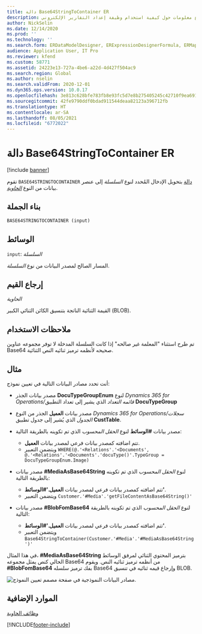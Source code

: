 ```yaml
---
title: دالة Base64StringToContainer ER
description: يوفر هذا الموضوع معلومات حول كيفية استخدام وظيفة إعداد التقارير الإلكتروني Base64StringToContainer (ER).
author: NickSelin
ms.date: 12/14/2020
ms.prod: ''
ms.technology: ''
ms.search.form: ERDataModelDesigner, ERExpressionDesignerFormula, ERMappedFormatDesigner, ERModelMappingDesigner
audience: Application User, IT Pro
ms.reviewer: kfend
ms.custom: 58771
ms.assetid: 24223e13-727a-4be6-a22d-4d427f504ac9
ms.search.region: Global
ms.author: nselin
ms.search.validFrom: 2020-12-01
ms.dyn365.ops.version: 10.0.17
ms.openlocfilehash: 3e813c628bfe783fb8e93fc5d7e8b275405245c42710f9ea691d4c06afff0d84
ms.sourcegitcommit: 42fe9790ddf0bdad911544deaa82123a396712fb
ms.translationtype: HT
ms.contentlocale: ar-SA
ms.lasthandoff: 08/05/2021
ms.locfileid: "6772022"
---
```

# <a name="base64stringtocontainer-er-function"></a>دالة Base64StringToContainer ER

[!include [banner](../includes/banner.md)]

تقوم `BASE64STRINGTOCONTAINER` [دالة](er-formula-language.md#Functions) بتحويل الإدخال المُحدد لنوع *السلسلة* إلى عنصر بيانات من النوع *[الحاوية](er-functions-category-container.md)*.

## <a name="syntax"></a>بناء الجملة

```vb
BASE64STRINGTOCONTAINER (input)
```

## <a name="arguments"></a>الوسائط

`input`: *السلسلة*

المسار الصالح لمصدر البيانات من نوع *السلسلة*.

## <a name="return-values"></a>إرجاع القيم

*الحاوية*

القيمة الثنائية الناتجة بتنسيق الكائن الثنائي الكبير (BLOB).

## <a name="usage-notes"></a>ملاحظات الاستخدام

تم طرح استثناء "المعلمة غير صالحه" إذا كانت السلسلة المدخلة لا توفر مجموعه عناوين Base64 صحيحه لأنظمه ترميز ثنائيه النص الثنائية.

## <a name="example"></a>مثال

أنت تحدد مصادر البيانات التالية في تعيين نموذج:

- مصدر بيانات الجذر **DocuTypeGroupEnum** لنوع *Dynamics 365 for Operations/قائمه التعداد* الذي يشير إلى تعداد التطبيق **DocuTypeGroup**
- مصدر بيانات **العميل** الجذر من النوع *Dynamics 365 for Operations/سجلات الجدول* الذي يُشير إلى جدول تطبيق **CustTable**.
- مصدر بيانات **\#الوسائط** لنوع *الحقل المحسوب* الذي تم تكوينه بالطريقة التالية:

    - تتم اضافته كمصدر بيانات فرعي لمصدر بيانات **العميل**.
    - ويتضمن التعبير `WHERE(@.'<Relations'.'<Documents', @.'<Relations'.'<Documents'.'docuType()'.TypeGroup = DocuTypeGroupEnum.Image)`

- مصدر بيانات **\#MediaAsBase64String** لنوع *الحقل المحسوب* الذي تم تكوينه بالطريقة التالية:

    - تتم اضافته كمصدر بيانات فرعي لمصدر بيانات **العميل.'\#الوسائط'**.
    - ويتضمن التعبير `Customer.'#Media'.'getFileContentAsBase64String()'`

- مصدر بيانات **\#BlobFomBase64** لنوع *الحقل المحسوب* الذي تم تكوينه بالطريقة التالية:

    - تتم اضافته كمصدر بيانات فرعي لمصدر بيانات **العميل.'\#الوسائط'**.
    - ويتضمن التعبير `Base64StringToContainer(Customer.'#Media'.'#MediaAsBase64String')'`

في هذا المثال، **\#MediaAsBase64String** بترميز المحتوي الثنائي لمرفق الوسائط الحالي كنص يمثل مجموعه Base64 من أنظمه ترميز ثنائيه النص. ويقوم **\#BlobFomBase64** بفك ترميز سلسله Base64 وإرجاع قيمه ثنائيه في تنسيق BLOB.

![مصادر البيانات النموذجية في صفحة مصمم تعيين النموذج.](./media/er-functions-container-base64stringtocontainer-1.png)

## <a name="additional-resources"></a>الموارد الإضافية

[وظائف الحاوية](er-functions-category-container.md)


[!INCLUDE[footer-include](../../../includes/footer-banner.md)]
